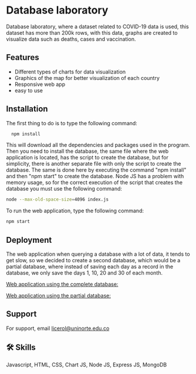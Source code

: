 
# Database laboratory

Database laboratory, where a dataset related to COVID-19 data is used, this dataset has more than 200k rows, with this data, graphs are created to visualize data such as deaths, cases and vaccination.

## Features

- Different types of charts for data visualization
- Graphics of the map for better visualization of each country
- Responsive web app
- easy to use


## Installation

The first thing to do is to type the following command:

```bash
  npm install
```

This will download all the dependencies and packages used in the program. Then you need to install the database, the same file where the web application is located, has the script to create the database, but for simplicity, there is another separate file with only the script to create the database. The same is done here by executing the command "npm install" and then "npm start" to create the database.
Node JS has a problem with memory usage, so for the correct execution of the script that creates the database you must use the following command:

```bash
node --max-old-space-size=4096 index.js
```    

To run the web application, type the following command:
```bash
npm start
``` 
## Deployment

The web application when querying a database with a lot of data, it tends to get slow, so we decided to create a second database, which would be a partial database, where instead of saving each day as a record in the database, we only save the days 1, 10, 20 and 30 of each month.


[Web application using the complete database:](https://laboratoriobasesdedatos.azurewebsites.net)

[Web application using the partial database:](https://laboratoriobasededatosv2.azurewebsites.net)

## Support

For support, email licerol@uninorte.edu.co


## 🛠 Skills
Javascript, HTML, CSS, Chart JS, Node JS, Express JS, MongoDB
